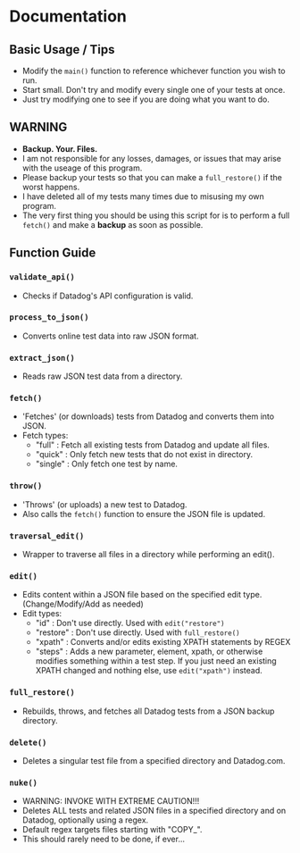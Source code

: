 # Documentation

## Basic Usage / Tips

- Modify the `main()` function to reference whichever function you wish to run.
- Start small. Don't try and modify every single one of your tests at once.
- Just try modifying one to see if you are doing what you want to do.

## WARNING

- **Backup. Your. Files.**
- I am not responsible for any losses, damages, or issues that may arise with the useage of this program.
- Please backup your tests so that you can make a `full_restore()` if the worst happens.
- I have deleted all of my tests many times due to misusing my own program.
- The very first thing you should be using this script for is to perform a full `fetch()` and make a **backup** as soon as possible.

## Function Guide

### `validate_api()`

- Checks if Datadog's API configuration is valid.

### `process_to_json()`

- Converts online test data into raw JSON format.

### `extract_json()`

- Reads raw JSON test data from a directory.

### `fetch()`

- 'Fetches' (or downloads) tests from Datadog and converts them into JSON.
- Fetch types:
  - "full" : Fetch all existing tests from Datadog and update all files.
  - "quick" : Only fetch new tests that do not exist in directory.
  - "single" : Only fetch one test by name.

### `throw()`

- 'Throws' (or uploads) a new test to Datadog.
- Also calls the `fetch()` function to ensure the JSON file is updated.

### `traversal_edit()`

- Wrapper to traverse all files in a directory while performing an edit().

### `edit()`

- Edits content within a JSON file based on the specified edit type. (Change/Modify/Add as needed)
- Edit types:
  - "id" : Don't use directly. Used with `edit("restore")`
  - "restore" : Don't use directly. Used with `full_restore()`
  - "xpath" : Converts and/or edits existing XPATH statements by REGEX
  - "steps" : Adds a new parameter, element, xpath, or otherwise modifies something within a test step. If you just need an existing XPATH changed and nothing else, use `edit("xpath")` instead.

### `full_restore()`

- Rebuilds, throws, and fetches all Datadog tests from a JSON backup directory.

### `delete()`

- Deletes a singular test file from a specified directory and Datadog.com.

### `nuke()`

- WARNING: INVOKE WITH EXTREME CAUTION!!!
- Deletes ALL tests and related JSON files in a specified directory and on Datadog, optionally using a regex.
- Default regex targets files starting with "COPY\_".
- This should rarely need to be done, if ever...
